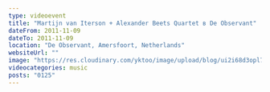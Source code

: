 ```yaml
---
type: videoevent
title: "Martijn van Iterson + Alexander Beets Quartet в De Observant"
dateFrom: 2011-11-09
dateTo: 2011-11-09
location: "De Observant, Amersfoort, Netherlands"
websiteUrl: ""
image: "https://res.cloudinary.com/yktoo/image/upload/blog/ui2i68d3opl73136.jpg"
videocategories: music
posts: "0125"
---
```

